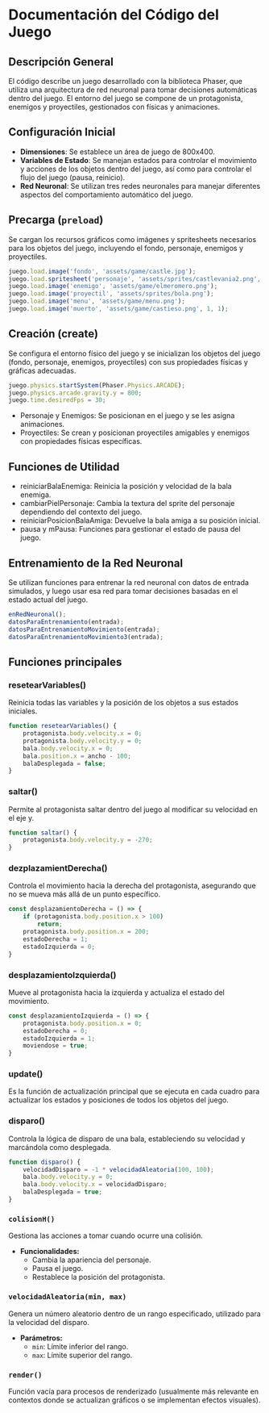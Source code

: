 # Documentación del Código del Juego

## Descripción General
El código describe un juego desarrollado con la biblioteca Phaser, que utiliza una arquitectura de red neuronal para tomar decisiones automáticas dentro del juego. El entorno del juego se compone de un protagonista, enemigos y proyectiles, gestionados con físicas y animaciones.

## Configuración Inicial
- **Dimensiones**: Se establece un área de juego de 800x400.
- **Variables de Estado**: Se manejan estados para controlar el movimiento y acciones de los objetos dentro del juego, así como para controlar el flujo del juego (pausa, reinicio).
- **Red Neuronal**: Se utilizan tres redes neuronales para manejar diferentes aspectos del comportamiento automático del juego.

## Precarga (`preload`)
Se cargan los recursos gráficos como imágenes y spritesheets necesarios para los objetos del juego, incluyendo el fondo, personaje, enemigos y proyectiles.

```javascript
juego.load.image('fondo', 'assets/game/castle.jpg');
juego.load.spritesheet('personaje', 'assets/sprites/castlevania2.png', 24, 42);
juego.load.image('enemigo', 'assets/game/elmeromero.png');
juego.load.image('proyectil', 'assets/sprites/bola.png');
juego.load.image('menu', 'assets/game/menu.png');
juego.load.image('muerto', 'assets/game/castieso.png', 1, 1);
```

## Creación (create)

Se configura el entorno físico del juego y se inicializan los objetos del juego (fondo, personaje, enemigos, proyectiles) con sus propiedades físicas y gráficas adecuadas.

```javascript
juego.physics.startSystem(Phaser.Physics.ARCADE);
juego.physics.arcade.gravity.y = 800;
juego.time.desiredFps = 30;
```

- Personaje y Enemigos: Se posicionan en el juego y se les asigna animaciones.
- Proyectiles: Se crean y posicionan proyectiles amigables y enemigos con propiedades físicas específicas.

## Funciones de Utilidad

- reiniciarBalaEnemiga: Reinicia la posición y velocidad de la bala enemiga.
- cambiarPielPersonaje: Cambia la textura del sprite del personaje dependiendo del contexto del juego.
- reiniciarPosicionBalaAmiga: Devuelve la bala amiga a su posición inicial.
- pausa y mPausa: Funciones para gestionar el estado de pausa del juego.

## Entrenamiento de la Red Neuronal

Se utilizan funciones para entrenar la red neuronal con datos de entrada simulados, y luego usar esa red para tomar decisiones basadas en el estado actual del juego.

```javascript
enRedNeuronal();
datosParaEntrenamiento(entrada);
datosParaEntrenamientoMovimiento(entrada);
datosParaEntrenamientoMovimiento3(entrada);
```

## Funciones principales

### resetearVariables()

Reinicia todas las variables y la posición de los objetos a sus estados iniciales.

```javascript
function resetearVariables() {
    protagonista.body.velocity.x = 0;
    protagonista.body.velocity.y = 0;
    bala.body.velocity.x = 0;
    bala.position.x = ancho - 100;
    balaDesplegada = false;
}
```

### saltar()

Permite al protagonista saltar dentro del juego al modificar su velocidad en el eje y.

```javascript
function saltar() {
    protagonista.body.velocity.y = -270;
}
```

### dezplazamientDerecha()

Controla el movimiento hacia la derecha del protagonista, asegurando que no se mueva más allá de un punto específico.

```javascript
const desplazamientoDerecha = () => {
    if (protagonista.body.position.x > 100)
        return;
    protagonista.body.position.x = 200;
    estadoDerecha = 1;
    estadoIzquierda = 0;
}
```

### desplazamientoIzquierda()

Mueve al protagonista hacia la izquierda y actualiza el estado del movimiento.

```javascript
const desplazamientoIzquierda = () => {
    protagonista.body.position.x = 0;
    estadoDerecha = 0;
    estadoIzquierda = 1;
    moviendose = true;
}
```

### update()

Es la función de actualización principal que se ejecuta en cada cuadro para actualizar los estados y posiciones de todos los objetos del juego.

### disparo()

Controla la lógica de disparo de una bala, estableciendo su velocidad y marcándola como desplegada.

```javascript
function disparo() {
    velocidadDisparo = -1 * velocidadAleatoria(100, 100);
    bala.body.velocity.y = 0;
    bala.body.velocity.x = velocidadDisparo;
    balaDesplegada = true;
}
```
### `colisionH()`

Gestiona las acciones a tomar cuando ocurre una colisión.

- **Funcionalidades:**
  - Cambia la apariencia del personaje.
  - Pausa el juego.
  - Restablece la posición del protagonista.

### `velocidadAleatoria(min, max)`

Genera un número aleatorio dentro de un rango especificado, utilizado para la velocidad del disparo.

- **Parámetros:**
  - `min`: Límite inferior del rango.
  - `max`: Límite superior del rango.

### `render()`

Función vacía para procesos de renderizado (usualmente más relevante en contextos donde se actualizan gráficos o se implementan efectos visuales).